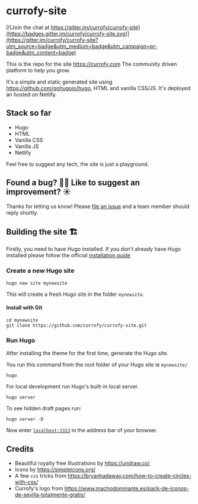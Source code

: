 # currofy-site

[![Join the chat at https://gitter.im/currofy/currofy-site](https://badges.gitter.im/currofy/currofy-site.svg)](https://gitter.im/currofy/currofy-site?utm_source=badge&utm_medium=badge&utm_campaign=pr-badge&utm_content=badge)

This is the repo for the site  https://currofy.com The community driven platform to help you grow.

It's a simple and static generated site using https://github.com/gohugoio/hugo, HTML and vanilla CSS/JS. It's deployed an hosted on Netlify.

## Stack so far
- Hugo 
- HTML
- Vanilla CSS
- Vanilla JS
- Netlify

Feel free to suggest any tech, the site is just a playground.

## Found a bug? 👷‍♀️ Like to suggest an improvement? ☀️

Thanks for letting us know! Please [file an issue](https://github.com/currofy/currofy-site/issues/new?assignees=&labels=&template=bug_report.md&title=) and a team member should reply shortly.

## Building the site 🏗

Firstly, you need to have Hugo installed. If you don't already have Hugo installed please follow the official [installation guide](https://gohugo.io/getting-started/installing/)

### Create a new Hugo site

```
hugo new site mynewsite
```

This will create a fresh Hugo site in the folder `mynewsite`.


#### Install with Git

```
cd mynewsite
git clone https://github.com/currofy/currofy-site.git 
```

### Run Hugo

After installing the theme for the first time, generate the Hugo site.

You run this command from the root folder of your Hugo site ie `mynewsite/`

```
hugo
```

For local development run Hugo's built-in local server.

```
hugo server
```
To see hidden draft pages run:

```
hugo server -D
```
Now enter [`localhost:1313`](http://localhost:1313) in the address bar of your browser.

## Credits

- Beautiful royalty free Illustrations by https://undraw.co/
- Icons by https://simpleicons.org/
- A few `css` tricks from https://bryanhadaway.com/how-to-create-circles-with-css/
- Currofy's logo from https://www.machodominante.es/pack-de-iconos-de-sevilla-totalmente-gratis/
